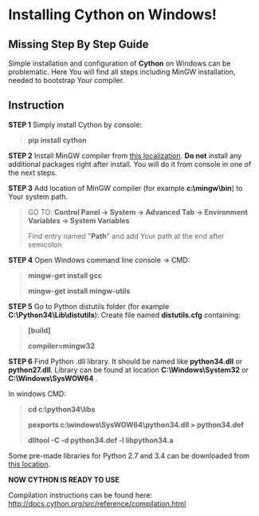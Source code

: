 Installing Cython on Windows!
===================
Missing Step By Step Guide
-------------


Simple installation and configuration of **Cython** on Windows can be problematic. Here You will find all steps including MinGW installation, needed to bootstrap Your compiler.


Instruction
-------------

**STEP 1**
Simply install Cython by console: 
> **pip install cython**

**STEP 2**
Install MinGW compiler from [this localization](http://sourceforge.net/projects/mingw/files/latest/download?source=files).  **Do not** install any additional packages right after install. You will do it from console in one of the next steps.

**STEP 3**
Add location of MinGW compiler (for example **c:\mingw\bin**) to Your system path. 
> GO TO: **Control Panel -> System -> Advanced Tab -> Environment Variables -> System Variables**
> 
> Find entry named "**Path**" and add Your path at the end after semicolon

**STEP 4**
Open Windows command line console -> CMD: 
> **mingw-get install gcc**
> 
> **mingw-get install mingw-utils**

**STEP 5**
Go to Python distutils folder (for example **C:\Python34\Lib\distutils**):
Create file named **distutils.cfg** containing:
> **[build]**
> 
> **compiler=mingw32**

**STEP 6**
Find Python .dll library. It should be named like **python34.dll** or **python27.dll**. Library can be found at location **C:\Windows\System32** or **C:\Windows\SysWOW64** .

In windows CMD: 
> **cd c:\python34\libs**
> 
> **pexports c:\windows\SysWOW64\python34.dll > python34.def**
> 
> **dlltool -C -d python34.def -l libpython34.a**

Some pre-made libraries for Python 2.7 and 3.4 can be downloaded from [this location](http://www.pythonic.me/wp-content/uploads/2016/01/libpython.zip).

**NOW CYTHON IS READY TO USE**

Compilation instructions can be found here:
http://docs.cython.org/src/reference/compilation.html
